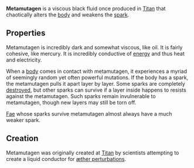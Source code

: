 **Metamutagen** is a viscous black fluid once produced in [Titan](<../Locations/Eastern Citadels/Titan.md>) that chaotically alters the [body](<../Æther/Body.md>) and weakens the [spark](<../Æther/Spark.md>).

## Properties
Metamutagen is incredibly dark and somewhat viscous, like oil. It is fairly cohesive, like mercury. It is incredibly conductive of [energy](<../Æther/Energy.md>) and thus heat and electricity.

When a [body](<../Æther/Body.md>) comes in contact with metamutagen, it experiences a myriad of seemingly random yet often powerful mutations. If the body has a spark, the metamutagen pulls it apart layer by layer. Some sparks are completely [destroyed](<../Phenomena/Death.md>), but other sparks can survive if a layer inside happens to resists against the metamutagen. Such sparks remain invulnerable to metamutagen, though new layers may still be torn off.

[Fae](<../Æther/Fae.md>) whose sparks survive metamutagen almost always have a much weaker spark.

## Creation
Metamutagen was originally created at [Titan](<../Locations/Eastern Citadels/Titan.md>) by scientists attempting to create a liquid conductor for [æther perturbations](<../Æther/Energy.md>).